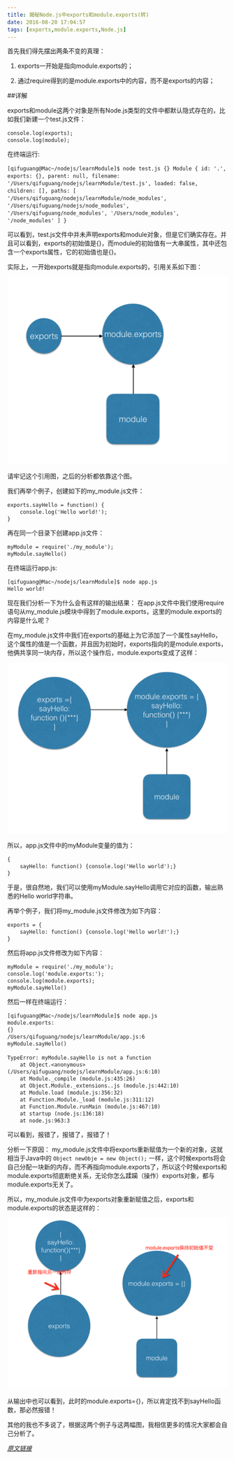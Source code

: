 ```yaml
---
title: 揭秘Node.js中exports和module.exports(转)
date: 2016-08-20 17:04:57
tags: [exports,module.exports,Node.js]
---
```


首先我们得先摆出两条不变的真理：

1. exports一开始是指向module.exports的；

2. 通过require得到的是module.exports中的内容，而不是exports的内容；

##详解

exports和module这两个对象是所有Node.js类型的文件中都默认隐式存在的，比如我们新建一个test.js文件：

```
console.log(exports);
console.log(module);
```

在终端运行:

`
[qifuguang@Mac~/nodejs/learnModule]$ node test.js
{}
Module {
  id: '.',
  exports: {},
  parent: null,
  filename: '/Users/qifuguang/nodejs/learnModule/test.js',
  loaded: false,
  children: [],
  paths:
   [ '/Users/qifuguang/nodejs/learnModule/node_modules',
     '/Users/qifuguang/nodejs/node_modules',
     '/Users/qifuguang/node_modules',
     '/Users/node_modules',
     '/node_modules' ] }
`   
     
可以看到，test.js文件中并未声明exports和module对象，但是它们确实存在。并且可以看到，exports的初始值是{}，而module的初始值有一大串属性，其中还包含一个exports属性，它的初始值也是{}。

实际上，一开始exports就是指向module.exports的，引用关系如下图：

![](https://github.com/Fuatnow/LovelyHouese/blob/master/source/imgs/exports和module的引用图.png?raw=true)

请牢记这个引用图，之后的分析都依靠这个图。

我们再举个例子，创建如下的my_module.js文件：

```
exports.sayHello = function() {
    console.log('Hello world!');
}
```

再在同一个目录下创建app.js文件：

```
myModule = require('./my_module');
myModule.sayHello()

```

在终端运行app.js:
```
[qifuguang@Mac~/nodejs/learnModule]$ node app.js
Hello world!

```
现在我们分析一下为什么会有这样的输出结果：
在app.js文件中我们使用require语句从my_module.js模块中得到了module.exports，这里的module.exports的内容是什么呢？

在my_module.js文件中我们在exports的基础上为它添加了一个属性sayHello，这个属性的值是一个函数，并且因为初始时，exports指向的是module.exports，他俩共享同一块内存，所以这个操作后，module.exports变成了这样：

![](https://github.com/Fuatnow/LovelyHouese/blob/master/source/imgs/exports赋值之后.png?raw=true)

所以，app.js文件中的myModule变量的值为：

```
{
    sayHello: function() {console.log('Hello world');}
}

```
于是，很自然地，我们可以使用myModule.sayHello调用它对应的函数，输出熟悉的Hello world字符串。

再举个例子，我们将my_module.js文件修改为如下内容：

```
exports = {
    sayHello: function() {console.log('Hello world!');}
}

```

然后将app.js文件修改为如下内容：
```
myModule = require('./my_module');
console.log('module.exports:');
console.log(module.exports);
myModule.sayHello()

```

然后一样在终端运行：

```
[qifuguang@Mac~/nodejs/learnModule]$ node app.js
module.exports:
{}
/Users/qifuguang/nodejs/learnModule/app.js:6
myModule.sayHello()
         ^
TypeError: myModule.sayHello is not a function
    at Object.<anonymous> (/Users/qifuguang/nodejs/learnModule/app.js:6:10)
    at Module._compile (module.js:435:26)
    at Object.Module._extensions..js (module.js:442:10)
    at Module.load (module.js:356:32)
    at Function.Module._load (module.js:311:12)
    at Function.Module.runMain (module.js:467:10)
    at startup (node.js:136:18)
    at node.js:963:3
```
可以看到，报错了，报错了，报错了！

分析一下原因：
my_module.js文件中将exports重新赋值为一个新的对象，这就相当于Java中的
`
Object newObje = new Object();
`
一样，这个时候exports将会自己分配一块新的内存，而不再指向module.exports了，所以这个时候exports和module.exports彻底断绝关系，无论你怎么蹂躏（操作）exports对象，都与module.exports无关了。

所以，my_module.js文件中为exports对象重新赋值之后，exports和module.exports的状态是这样的：

![](https://github.com/Fuatnow/LovelyHouese/blob/master/source/imgs/exports重新分配内存之后.png?raw=true)

从输出中也可以看到，此时的module.exports={}，所以肯定找不到sayHello函数，那必然报错！

其他的我也不多说了，根据这两个例子与这两幅图，我相信更多的情况大家都会自己分析了。



*[原文链接](http://qifuguang.me/2015/11/11/揭秘Node-js中exports和module-exports/)*
